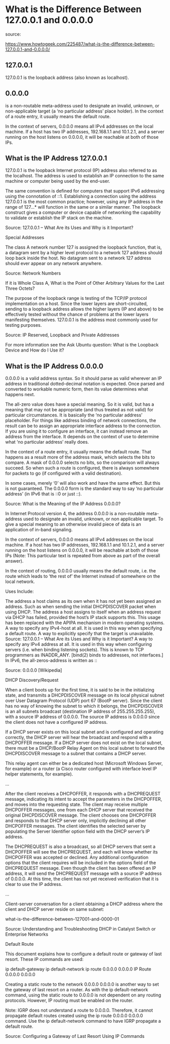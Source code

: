 # What is the Difference Between 127.0.0.1 and 0.0.0.0

source:

<https://www.howtogeek.com/225487/what-is-the-difference-between-127.0.0.1-and-0.0.0.0/>

## 127.0.0.1

127.0.0.1 is the loopback address (also known as localhost).

## 0.0.0.0

is a non-routable meta-address used to designate an invalid, unknown, or non-applicable target (a ‘no particular address’ place holder).
In the context of a route entry, it usually means the default route.

In the context of servers, 0.0.0.0 means all IPv4 addresses on the local machine. If a host has two IP addresses, 192.168.1.1 and 10.1.2.1, and a server running on the host listens on 0.0.0.0, it will be reachable at both of those IPs.

## What is the IP Address 127.0.0.1

127.0.0.1 is the loopback Internet protocol (IP) address also referred to as the localhost. The address is used to establish an IP connection to the same machine or computer being used by the end-user.

The same convention is defined for computers that support IPv6 addressing using the connotation of ::1. Establishing a connection using the address 127.0.0.1 is the most common practice; however, using any IP address in the range of 127…\* will function in the same or a similar manner. The loopback construct gives a computer or device capable of networking the capability to validate or establish the IP stack on the machine.

Source: 127.0.0.1 – What Are its Uses and Why is it Important?

Special Addresses

The class A network number 127 is assigned the loopback function, that is, a datagram sent by a higher level protocol to a network 127 address should loop back inside the host. No datagram sent to a network 127 address should ever appear on any network anywhere.

Source: Network Numbers

If it is Whole Class A, What is the Point of Other Arbitrary Values for the Last Three Octets?

The purpose of the loopback range is testing of the TCP/IP protocol implementation on a host. Since the lower layers are short-circuited, sending to a loopback address allows the higher layers (IP and above) to be effectively tested without the chance of problems at the lower layers manifesting themselves. 127.0.0.1 is the address most commonly used for testing purposes.

Source: IP Reserved, Loopback and Private Addresses

For more information see the Ask Ubuntu question: What is the Loopback Device and How do I Use it?

## What is the IP Address 0.0.0.0

0.0.0.0 is a valid address syntax. So it should parse as valid wherever an IP address in traditional dotted-decimal notation is expected. Once parsed and converted to workable numeric form, then its value determines what happens next.

The all-zero value does have a special meaning. So it is valid, but has a meaning that may not be appropriate (and thus treated as not valid) for particular circumstances. It is basically the ‘no particular address’ placeholder. For things like address binding of network connections, the result can be to assign an appropriate interface address to the connection. If you are using it to configure an interface, it can instead remove an address from the interface. It depends on the context of use to determine what ‘no particular address’ really does.

In the context of a route entry, it usually means the default route. That happens as a result more of the address mask, which selects the bits to compare. A mask of 0.0.0.0 selects no bits, so the comparison will always succeed. So when such a route is configured, there is always somewhere for packets to go (if configured with a valid destination).

In some cases, merely ‘0’ will also work and have the same effect. But this is not guaranteed. The 0.0.0.0 form is the standard way to say ‘no particular address’ (in IPv6 that is ::0 or just ::).

Source: What is the Meaning of the IP Address 0.0.0.0?

In Internet Protocol version 4, the address 0.0.0.0 is a non-routable meta-address used to designate an invalid, unknown, or non applicable target. To give a special meaning to an otherwise invalid piece of data is an application of in-band signaling.

In the context of servers, 0.0.0.0 means all IPv4 addresses on the local machine. If a host has two IP addresses, 192.168.1.1 and 10.1.2.1, and a server running on the host listens on 0.0.0.0, it will be reachable at both of those IPs (Note: This particular text is repeated from above as part of the overall answer).

In the context of routing, 0.0.0.0 usually means the default route, i.e. the route which leads to ‘the rest of’ the Internet instead of somewhere on the local network.

Uses Include:

The address a host claims as its own when it has not yet been assigned an address. Such as when sending the initial DHCPDISCOVER packet when using DHCP.
The address a host assigns to itself when an address request via DHCP has failed, provided the host’s IP stack supports this. This usage has been replaced with the APIPA mechanism in modern operating systems.
A way to specify any IPv4-host at all. It is used in this way when specifying a default route.
A way to explicitly specify that the target is unavailable. Source: 127.0.0.1 – What Are its Uses and Why is it Important?
A way to specify any IPv4 address at all. It is used in this way when configuring servers (i.e. when binding listening sockets). This is known to TCP programmers as INADDR_ANY. [bind(2) binds to addresses, not interfaces.]
In IPv6, the all-zeros-address is written as ::

Source: 0.0.0.0 [Wikipedia]

DHCP Discovery/Request

When a client boots up for the first time, it is said to be in the initializing state, and transmits a DHCPDISCOVER message on its local physical subnet over User Datagram Protocol (UDP) port 67 (BootP server). Since the client has no way of knowing the subnet to which it belongs, the DHCPDISCOVER is an all subnets broadcast (destination IP address of 255.255.255.255), with a source IP address of 0.0.0.0. The source IP address is 0.0.0.0 since the client does not have a configured IP address.

If a DHCP server exists on this local subnet and is configured and operating correctly, the DHCP server will hear the broadcast and respond with a DHCPOFFER message. If a DHCP server does not exist on the local subnet, there must be a DHCP/BootP Relay Agent on this local subnet to forward the DHCPDISCOVER message to a subnet that contains a DHCP server.

This relay agent can either be a dedicated host (Microsoft Windows Server, for example) or a router (a Cisco router configured with interface level IP helper statements, for example).

…

After the client receives a DHCPOFFER, it responds with a DHCPREQUEST message, indicating its intent to accept the parameters in the DHCPOFFER, and moves into the requesting state. The client may receive multiple DHCPOFFER messages, one from each DHCP server that received the original DHCPDISCOVER message. The client chooses one DHCPOFFER and responds to that DHCP server only, implicitly declining all other DHCPOFFER messages. The client identifies the selected server by populating the Server Identifier option field with the DHCP server’s IP address.

The DHCPREQUEST is also a broadcast, so all DHCP servers that sent a DHCPOFFER will see the DHCPREQUEST, and each will know whether its DHCPOFFER was accepted or declined. Any additional configuration options that the client requires will be included in the options field of the DHCPREQUEST message. Even though the client has been offered an IP address, it will send the DHCPREQUEST message with a source IP address of 0.0.0.0. At this time, the client has not yet received verification that it is clear to use the IP address.

…

Client-server conversation for a client obtaining a DHCP address where the client and DHCP server reside on same subnet:

what-is-the-difference-between-127001-and-0000-01

Source: Understanding and Troubleshooting DHCP in Catalyst Switch or Enterprise Networks

Default Route

This document explains how to configure a default route or gateway of last resort. These IP commands are used:

ip default-gateway
ip default-network
ip route 0.0.0.0 0.0.0.0
IP Route 0.0.0.0 0.0.0.0

Creating a static route to the network 0.0.0.0 0.0.0.0 is another way to set the gateway of last resort on a router. As with the ip default-network command, using the static route to 0.0.0.0 is not dependent on any routing protocols. However, IP routing must be enabled on the router.

Note: IGRP does not understand a route to 0.0.0.0. Therefore, it cannot propagate default routes created using the ip route 0.0.0.0 0.0.0.0 command. Use the ip default-network command to have IGRP propagate a default route.

Source: Configuring a Gateway of Last Resort Using IP Commands
